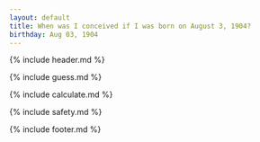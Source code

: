 ```yaml
---
layout: default
title: When was I conceived if I was born on August 3, 1904?
birthday: Aug 03, 1904
---
```


{% include header.md %}

{% include guess.md %}

{% include calculate.md %}

{% include safety.md %}

{% include footer.md %}



